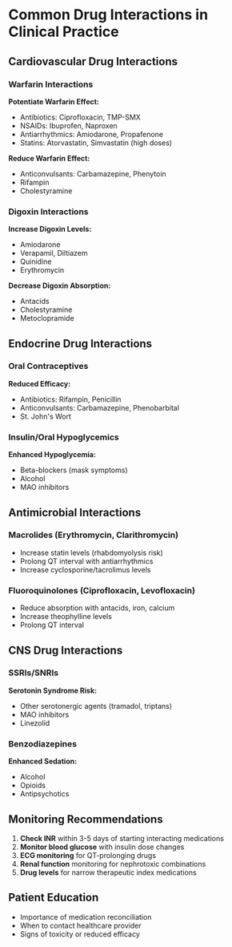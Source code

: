 # Common Drug Interactions in Clinical Practice

## Cardiovascular Drug Interactions

### Warfarin Interactions
**Potentiate Warfarin Effect:**
- Antibiotics: Ciprofloxacin, TMP-SMX
- NSAIDs: Ibuprofen, Naproxen
- Antiarrhythmics: Amiodarone, Propafenone
- Statins: Atorvastatin, Simvastatin (high doses)

**Reduce Warfarin Effect:**
- Anticonvulsants: Carbamazepine, Phenytoin
- Rifampin
- Cholestyramine

### Digoxin Interactions
**Increase Digoxin Levels:**
- Amiodarone
- Verapamil, Diltiazem
- Quinidine
- Erythromycin

**Decrease Digoxin Absorption:**
- Antacids
- Cholestyramine
- Metoclopramide

## Endocrine Drug Interactions

### Oral Contraceptives
**Reduced Efficacy:**
- Antibiotics: Rifampin, Penicillin
- Anticonvulsants: Carbamazepine, Phenobarbital
- St. John's Wort

### Insulin/Oral Hypoglycemics
**Enhanced Hypoglycemia:**
- Beta-blockers (mask symptoms)
- Alcohol
- MAO inhibitors

## Antimicrobial Interactions

### Macrolides (Erythromycin, Clarithromycin)
- Increase statin levels (rhabdomyolysis risk)
- Prolong QT interval with antiarrhythmics
- Increase cyclosporine/tacrolimus levels

### Fluoroquinolones (Ciprofloxacin, Levofloxacin)
- Reduce absorption with antacids, iron, calcium
- Increase theophylline levels
- Prolong QT interval

## CNS Drug Interactions

### SSRIs/SNRIs
**Serotonin Syndrome Risk:**
- Other serotonergic agents (tramadol, triptans)
- MAO inhibitors
- Linezolid

### Benzodiazepines
**Enhanced Sedation:**
- Alcohol
- Opioids
- Antipsychotics

## Monitoring Recommendations
1. **Check INR** within 3-5 days of starting interacting medications
2. **Monitor blood glucose** with insulin dose changes
3. **ECG monitoring** for QT-prolonging drugs
4. **Renal function** monitoring for nephrotoxic combinations
5. **Drug levels** for narrow therapeutic index medications

## Patient Education
- Importance of medication reconciliation
- When to contact healthcare provider
- Signs of toxicity or reduced efficacy
